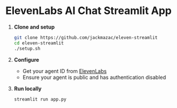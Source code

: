 # ElevenLabs AI Chat Streamlit App

1. **Clone and setup**
   ```bash
   git clone https://github.com/jackmazac/eleven-streamlit
   cd eleven-streamlit
   ./setup.sh
   ```

2. **Configure**
   - Get your agent ID from [ElevenLabs](https://elevenlabs.io)
   - Ensure your agent is public and has authentication disabled

3. **Run locally**
   ```bash
   streamlit run app.py
   ```